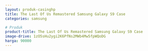 ```yaml
---
layout: produk-casinghp
title: The Last Of Us Remastered Samsung Galaxy S9 Case
categories: samsung

# Produk
product-title: The Last Of Us Remastered Samsung Galaxy S9 Case
image-drive: 1zO5sHu2ygi2K6PfNs2MWb4Mw5fpWQoDG
harga: 90000
---
```

